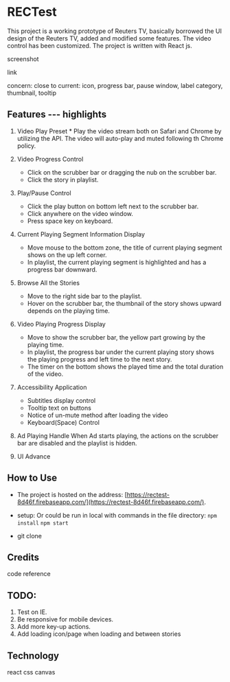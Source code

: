 
# RECTest
This project is a working prototype of Reuters TV, basically borrowed the UI design of the Reuters TV, added and modified some features. The video control has been customized. The project is written with React js.

screenshot

link

concern: close to current: 
icon, progress bar, pause window, label category, thumbnail, tooltip

## Features --- highlights

1. Video Play Preset
	* 
Play the video stream both on Safari and Chrome by utilizing the API. The video will auto-play and muted following th Chrome policy. 

2. Video Progress Control
	* Click on the scrubber bar or dragging the nub on the scrubber bar.
	* Click the story in playlist.

3. Play/Pause Control
	* Click the play button on bottom left next to the scrubber bar.
	* Click anywhere on the video window.
	* Press space key on keyboard.

4. Current Playing Segment Information Display
	* Move mouse to the bottom zone, the title of current playing segment shows on the up left corner.
	* In playlist, the current playing segment is highlighted and has a progress bar downward.

5. Browse All the Stories
	* Move to the right side bar to the playlist.
	* Hover on the scrubber bar, the thumbnail of the story shows upward depends on the playing time.

6. Video Playing Progress Display
	* Move to show the scrubber bar, the yellow part growing by the playing time.
	* In playlist, the progress bar under the current playing story shows the playing progress and left time to the next story.
	* The timer on the bottom shows the played time and the total duration of the video.

7. Accessibility Application
	* Subtitles display control
	* Tooltip text on buttons
	* Notice of un-mute method after loading the video
	* Keyboard(Space) Control

9. Ad Playing Handle 
When Ad starts playing, the actions on the scrubber bar are disabled and the playlist is hidden.

10. UI Advance


## How to Use

* The project is hosted on the address: [https://rectest-8d46f.firebaseapp.com/](https://rectest-8d46f.firebaseapp.com/).

* setup: Or could be run in local with commands in the file directory:
`npm install`
`npm start`

* git clone

## Credits
code reference

## TODO:
1. Test on IE.
2. Be responsive for mobile devices. 
3. Add more key-up actions.
4. Add loading icon/page when loading and between stories

## Technology
react 
css
canvas

## 